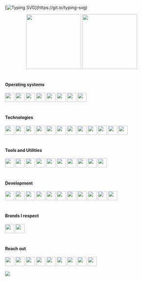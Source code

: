 [![Typing SVG](https://readme-typing-svg.herokuapp.com?size=22&duration=2500&color=31F700&lines=Hi+there!)](https://git.io/typing-svg)
<div align="center">
<img height="180em" src="https://github-readme-stats.vercel.app/api?username=joaov777&show_icons=true&theme=gotham&include_all_commits=true&count_private=true"/>
<img height="180em" src="https://github-readme-stats.vercel.app/api/top-langs/?username=joaov777&layout=compact&langs_count=7&theme=gotham"/>
</div>

#
#### Operating systems
<div style="display: centered">
  <img height="30em" src="https://raw.githubusercontent.com/joaov777/svg_icons/master/archlinux_white.svg"/>
  <img height="30em" src="https://raw.githubusercontent.com/joaov777/svg_icons/master/debian_white.svg"/>
  <img height="30em" src="https://raw.githubusercontent.com/joaov777/svg_icons/master/linuxmint_white.svg"/>
  <img height="30em" src="https://raw.githubusercontent.com/joaov777/svg_icons/master/manjaro_white.svg"/>
  <img height="30em" src="https://raw.githubusercontent.com/joaov777/svg_icons/master/opensuse_white.svg"/>
  <img height="30em" src="https://raw.githubusercontent.com/joaov777/svg_icons/master/redhat_white.svg"/>
  <img height="30em" src="https://raw.githubusercontent.com/joaov777/svg_icons/master/ubuntu_white.svg"/>
  <img height="30em" src="https://raw.githubusercontent.com/joaov777/svg_icons/master/windows_white.svg"/>
</div>

#
#### Technologies 
<div style="display: centered">
  <img height="30em" src="https://raw.githubusercontent.com/joaov777/svg_icons/master/docker_white.svg"/>
  <img height="30em" src="https://raw.githubusercontent.com/joaov777/svg_icons/master/freenas_white.svg"/>
  <img height="30em" src="https://raw.githubusercontent.com/joaov777/svg_icons/master/truenas_white.svg"/>
  <img height="30em" src="https://raw.githubusercontent.com/joaov777/svg_icons/master/html5_white.svg"/>
  <img height="30em" src="https://raw.githubusercontent.com/joaov777/svg_icons/master/twitter_white.svg"/>
  <img height="30em" src="https://raw.githubusercontent.com/joaov777/svg_icons/master/twitter_white.svg"/>
  <img height="30em" src="https://raw.githubusercontent.com/joaov777/svg_icons/master/twitter_white.svg"/>
  <img height="30em" src="https://raw.githubusercontent.com/joaov777/svg_icons/master/twitter_white.svg"/>
  <img height="30em" src="https://raw.githubusercontent.com/joaov777/svg_icons/master/nginx_white.svg"/>
  <img height="30em" src="https://raw.githubusercontent.com/joaov777/svg_icons/master/pfsense_white.svg"/>
  <img height="30em" src="https://raw.githubusercontent.com/joaov777/svg_icons/master/vagrant_white.svg"/>
  <img height="30em" src="https://raw.githubusercontent.com/joaov777/svg_icons/master/xfce_white.svg"/>
</div>


#
#### Tools and Utilities
<div style="display: centered">
  <img height="30em" src="https://raw.githubusercontent.com/joaov777/svg_icons/master/notepadplusplus_white.svg"/>
  <img height="30em" src="https://raw.githubusercontent.com/joaov777/svg_icons/master/keepassxc_white.svg"/>
  <img height="30em" src="https://raw.githubusercontent.com/joaov777/svg_icons/master/nordvpn_white.svg"/>
  <img height="30em" src="https://raw.githubusercontent.com/joaov777/svg_icons/master/obs_studio_white.svg"/>
  <img height="30em" src="https://raw.githubusercontent.com/joaov777/svg_icons/master/openvpn_white.svg"/>
  <img height="30em" src="https://raw.githubusercontent.com/joaov777/svg_icons/master/pastebin_white.svg"/>
  <img height="30em" src="https://raw.githubusercontent.com/joaov777/svg_icons/master/tmux_white.svg"/>
  <img height="30em" src="https://raw.githubusercontent.com/joaov777/svg_icons/master/vim_white.svg"/>
  <img height="30em" src="https://raw.githubusercontent.com/joaov777/svg_icons/master/virtualbox_white.svg"/>
  <img height="30em" src="https://raw.githubusercontent.com/joaov777/svg_icons/master/wireshark_white.svg"/>
</div>



#
#### Development
<div style="display: centered">
  <img height="30em" src="https://raw.githubusercontent.com/joaov777/svg_icons/master/git_white.svg"/>
  <img height="30em" src="https://raw.githubusercontent.com/joaov777/svg_icons/master/github_white.svg"/>
  <img height="30em" src="https://raw.githubusercontent.com/joaov777/svg_icons/master/gitlab_white.svg"/>
  <img height="30em" src="https://raw.githubusercontent.com/joaov777/svg_icons/master/gnubash_white.svg"/>
  <img height="30em" src="https://raw.githubusercontent.com/joaov777/svg_icons/master/javascript_white.svg"/>
  <img height="30em" src="https://raw.githubusercontent.com/joaov777/svg_icons/master/markdown_white.svg"/>
  <img height="30em" src="https://raw.githubusercontent.com/joaov777/svg_icons/master/mysql_white.svg"/>
  <img height="30em" src="https://raw.githubusercontent.com/joaov777/svg_icons/master/postgresql_white.svg"/>
  <img height="30em" src="https://raw.githubusercontent.com/joaov777/svg_icons/master/powershell_white.svg"/>
  <img height="30em" src="https://raw.githubusercontent.com/joaov777/svg_icons/master/python_white.svg"/>
  <img height="30em" src="https://raw.githubusercontent.com/joaov777/svg_icons/master/visualstudiocode_white.svg"/>
</div>
 

</div>

#
#### Brands I respect
<div style="display: centered">
  <img height="30em" src="https://raw.githubusercontent.com/joaov777/svg_icons/master/thinkpad_white.svg"/>
  <img height="30em" src="https://raw.githubusercontent.com/joaov777/svg_icons/master/w3c_white.svg"/>
</div>

#
#### Reach out
<div style="display: centered">
  <img height="30em" src="https://raw.githubusercontent.com/joaov777/svg_icons/master/telegram_white.svg"/>
  <img height="30em" src="https://raw.githubusercontent.com/joaov777/svg_icons/master/discord_white.svg"/>
  <img height="30em" src="https://raw.githubusercontent.com/joaov777/svg_icons/master/messenger_white.svg"/>
  <img height="30em" src="https://raw.githubusercontent.com/joaov777/svg_icons/master/instagram_white.svg"/>
  <img height="30em" src="https://raw.githubusercontent.com/joaov777/svg_icons/master/linkedin_white.svg"/>
  <img height="30em" src="https://raw.githubusercontent.com/joaov777/svg_icons/master/reddit_white.svg"/>
  <img height="30em" src="https://raw.githubusercontent.com/joaov777/svg_icons/master/signal_white.svg"/>
  <img height="30em" src="https://raw.githubusercontent.com/joaov777/svg_icons/master/twitter_white.svg"/>
  <img height="30em" 
src="https://raw.githubusercontent.com/joaov777/svg_icons/master/stackoverflow_white.svg"/>
</div>

![](https://visitor-badge.glitch.me/badge?page_id=joaov777.joaov777)



